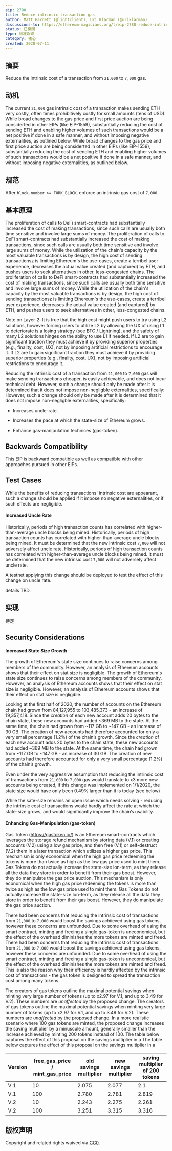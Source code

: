 ```yaml
---
eip: 2780
title: Reduce intrinsic transaction gas
author: Matt Garnett (@lightclient), Uri Klarman (@uriklarman)
discussions-to: https://ethereum-magicians.org/t/eip-2780-reduce-intrinsic-cost-of-transactions/4413
status: 已撤回
type: 标准跟踪
category: 核心
created: 2020-07-11
---
```


## 摘要
Reduce the intrinsic cost of a transaction from `21,000` to `7,000` gas.

## 动机
The current `21,000` gas intrinsic cost of a transaction makes sending ETH very costly, often times prohibitively costly for small amounts (tens of USD). While broad changes to the gas price and first price auction are being considerted in other EIPs (like EIP-1559), substantially reducing the cost of sending ETH and enabling higher volumes of such transactions would be a net positive if done in a safe manner, and without imposing negative externalities, as outlined below. While broad changes to the gas price and first price auction are being considerted in other EIPs (like EIP-1559), substantially reducing the cost of sending ETH and enabling higher volumes of such transactions would be a net positive if done in a safe manner, and without imposing negative externalities, as outlined below.


## 规范
After `block.number >= FORK_BLOCK`, enforce an intrinsic gas cost of `7,000`.

## 基本原理

The proliferation of calls to DeFi smart-contracts had substantially increased the cost of making transactions, since such calls are usually both time sensitive and involve large sums of money. The proliferation of calls to DeFi smart-contracts had substantially increased the cost of making transactions, since such calls are usually both time sensitive and involve large sums of money. While the utilization of the chain's capacity by the most valuable transactions is by design, the high cost of sending transactionsz is limiting Ethereum's the use-cases, create a terribel user experience, decreases the actual value created (and captured) by ETH, and pushes users to seek alternatives in other, less-congested chains. The proliferation of calls to DeFi smart-contracts had substantially increased the cost of making transactions, since such calls are usually both time sensitive and involve large sums of money. While the utilization of the chain's capacity by the most valuable transactions is by design, the high cost of sending transactionsz is limiting Ethereum's the use-cases, create a terribel user experience, decreases the actual value created (and captured) by ETH, and pushes users to seek alternatives in other, less-congested chains.


Note on Layer-2: It is true that the high cost might push users to try using L2 solutions, however forcing users to utilize L2 by allowing the UX of using L1 to deteriorate is a losing strategy (see BTC / Lightning), and the safety of many L2 solutions hinges on the ability to use L1 if needed. If L2 are to gain significant traction they must achieve it by providing superior properties (e.g., finality, cost, UX), not by imposing artificial restrictions to encourage it. If L2 are to gain significant traction they must achieve it by providing superior properties (e.g., finality, cost, UX), not by imposing artificial restrictions to encourage it.


Reducing the intrinsic cost of a transaction from `21,000` to `7,000` gas will make sending transactions cheaper, is easily achievable, and does not incur technical debt. However, such a change should only be made after it is determined that it does not impose non-negligble externalities, specifically: However, such a change should only be made after it is determined that it does not impose non-negligble externalities, specifically:

* Increases uncle-rate.

* Increases the pace at which the state-size of Ethereum grows.

* Enhance gas-manipulation technices (gas-token).


## Backwards Compatibility
This EIP is backward compatible as well as compatible with other approaches pursued in other EIPs.

## Test Cases
While the benefits of reducing transactions' intrinsic cost are appearant, such a change should be applied if it impose no negative externalities, or if such effects are negligible.


#### Increased Uncle Rate

Historically, periods of high transaction counts has correlated with higher-than-average uncle blocks being mined. Historically, periods of high transaction counts has correlated with higher-than-average uncle blocks being mined. It must be determined that the new intrinsic cost `7,000` will not adversely affect uncle rate. Historically, periods of high transaction counts has correlated with higher-than-average uncle blocks being mined. It must be determined that the new intrinsic cost `7,000` will not adversely affect uncle rate.

A testnet applying this change should be deployed to test the effect of this change on uncle rate.

details TBD.


## 实现
待定

## Security Considerations


#### Increased State Size Growth

The growth of Ethereum's state size continues to raise concerns among members of the community. However, an analysis of Ethereum accounts shows that their effect on stat size is negligible. The growth of Ethereum's state size continues to raise concerns among members of the community. However, an analysis of Ethereum accounts shows that their effect on stat size is negligible. However, an analysis of Ethereum accounts shows that their effect on stat size is negligible.

Looking at the first half of 2020, the number of accounts on the Ethereum chain had grown from 84,127,955 to 103,485,373 - an increase of 19,357,418. Since the *creation* of each new account adds 20 bytes to the chain state, these new accounts had added ~369 MB to the state. At the same time, the chain had grown from ~117 GB to ~147 GB - an increase of 30 GB. The creation of new accounts had therefore accounted for only a very small percentage (1.2%) of the chain’s growth. Since the *creation* of each new account adds 20 bytes to the chain state, these new accounts had added ~369 MB to the state. At the same time, the chain had grown from ~117 GB to ~147 GB - an increase of 30 GB. The creation of new accounts had therefore accounted for only a very small percentage (1.2%) of the chain’s growth.

Even under the very aggressive assumption that reducing the intrinsic cost of transactions from `21,000` to `7,000` gas would translate to x3 more new accounts being created, if this change was implemented on 1/1/2020, the state size would have only been 0.49% larger than it is today (see below)

While the sate-size remains an open issue which needs solving - reducing the intrinsic cost of transactions would hardly affect the rate at which the state-size grows, and would significantly improve the chain’s usability.


#### Enhancing Gas-Manipulation (gas-token)

Gas Token (https://gastoken.io/) is an Ethereum smart-contracts which leverages the storage refund mechanism by storing data (V.1) or creating accounts (V.2) using a low gas price, and then free (V.1) or self-destruct (V.2) them in a later transaction which utilizes a higher gas price. This mechanism is only economical when the high gas price redeeming the tokens is more than twice as high as the low gas price used to mint them. Gas Tokens do not actually increase the state-size lon-term, as they release all the data they store in order to benefit from their gas boost. However, they do manipulate the gas price auction. This mechanism is only economical when the high gas price redeeming the tokens is more than twice as high as the low gas price used to mint them. Gas Tokens do not actually increase the state-size lon-term, as they release all the data they store in order to benefit from their gas boost. However, they do manipulate the gas price auction.

There had been concerns that reducing the intrinsic cost of transactions from `21,000` to `7,000` would boost the savings achiieved using gas tokens, however these concerns are unfounded. Due to some overhead of using the smart contract, minting and freeing a single gas-token is uneconomical, but the effect of the overhead diminishes the more tokens are minted and freed. There had been concerns that reducing the intrinsic cost of transactions from `21,000` to `7,000` would boost the savings achiieved using gas tokens, however these concerns are unfounded. Due to some overhead of using the smart contract, minting and freeing a single gas-token is uneconomical, but the effect of the overhead diminishes the more tokens are minted and freed. This is also the reason why their efficiency is hardly affected by the intrinsic cost of transactions - the gas token is designed to spread the transaction cost among many tokens.

The creators of gas tokens outline the maximal potential savings when minting very large number of tokens (up to x2.97 for V.1, and up to 3.49 for V.2). These numbers are *unaffected* by the proposed change. The creators of gas tokens outline the maximal potential savings when minting very large number of tokens (up to x2.97 for V.1, and up to 3.49 for V.2). These numbers are *unaffected* by the proposed change. In a more realistic scenario where 100 gas tokens are minted, the proposed change increases the saving multiplier by a minuscule amount, generally smaller than the increase achieved by minting 200 tokens instead of 100. The table below captures the effect of this proposal on the savings multiplier in a The table below captures the effect of this proposal on the savings multiplier in a

| Version | free_gas_price / mint_gas_price | old savings multiplier | new savings multiplier | saving multiplier of 200 tokens |
| ------- | ----------------------------------- | ---------------------- | ---------------------- | ------------------------------- |
| V.1     | 10                                  | 2.075                  | 2.077                  | 2.1                             |
| V.1     | 100                                 | 2.780                  | 2.781                  | 2.819                           |
| V.2     | 10                                  | 2.243                  | 2.275                  | 2.261                           |
| V.2     | 100                                 | 3.251                  | 3.315                  | 3.316                           |


## 版权声明
Copyright and related rights waived via [CC0](../LICENSE.md).
